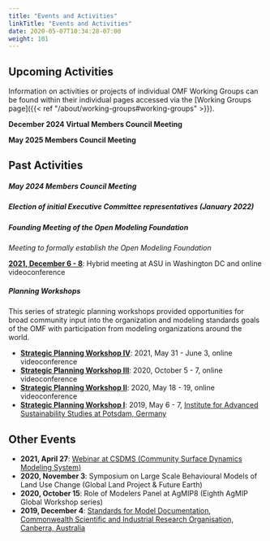 ```yaml
---
title: "Events and Activities"
linkTitle: "Events and Activities"
date: 2020-05-07T10:34:28-07:00
weight: 101
---
```


## Upcoming Activities

Information on activities or projects of individual OMF Working Groups can be found within their individual pages accessed via the [Working Groups page]({{< ref "/about/working-groups#working-groups" >}}).

**December 2024 Virtual Members Council Meeting**

**May 2025 Members Council Meeting**

## Past Activities
##### **May 2024 Members Council Meeting**

##### **Election of initial Executive Committee representatives (January 2022)**

##### **Founding Meeting of the Open Modeling Foundation**

_Meeting to formally establish the Open Modeling Foundation_  

**[2021, December 6 - 8](/history/agenda_org_meeting_20211206.pdf)**: Hybrid meeting at ASU in Washington DC and online videoconference


##### **Planning Workshops**

This series of strategic planning workshops provided opportunities for broad community input into the organization and modeling standards goals of the OMF with participation from modeling organizations around the world.  

- **[Strategic Planning Workshop IV](/history/workshop_agenda_20210601.pdf)**: 2021, May 31 - June 3, online videoconference  
- **[Strategic Planning Workshop III](/history/workshop_agenda_20201005.pdf)**: 2020, October 5 - 7, online videoconference  
- **[Strategic Planning Workshop II](/history/workshop_agenda_20200518.pdf)**: 2020, May 18 - 19, online videoconference  
- **[Strategic Planning Workshop I](/history/workshop_agenda_20190506.pdf)**: 2019, May 6 - 7, [Institute for Advanced Sustainability Studies at Potsdam, Germany](https://www.iass-potsdam.de/)

## Other Events

- **2021, April 27**: [Webinar at CSDMS (Community Surface Dynamics Modeling System)](https://csdms.colorado.edu/wiki/Presenters-0543)     
- **2020, November 3**: Symposium on Large Scale Behavioural Models of Land Use Change (Global Land Project & Future Earth)  
- **2020, October 15**: Role of Modelers Panel at AgMIP8 (Eighth AgMIP Global Workshop series)  
- **2019, December 4**: [Standards for Model Documentation, Commonwealth Scientific and Industrial Research Organisation, Canberra, Australia](/history/workshop_agenda_20191204.pdf)
